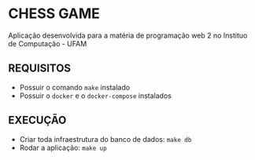 # CHESS GAME

Aplicação desenvolvida para a matéria de programação web 2 no Instituo de Computação - UFAM

## REQUISITOS

- Possuir o comando `make` instalado
- Possuir o `docker` e o `docker-compose` instalados

## EXECUÇÃO

- Criar toda infraestrutura do banco de dados: `make db` 
- Rodar a aplicação: `make up`